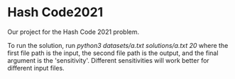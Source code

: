# Hash Code2021

Our project for the Hash Code 2021 problem.

To run the solution, run *python3 datasets/a.txt solutions/a.txt 20* where the first file path is the input, the second file path is the output, and the final argument is the 'sensitivity'. Different sensitivities will work better for different input files.
